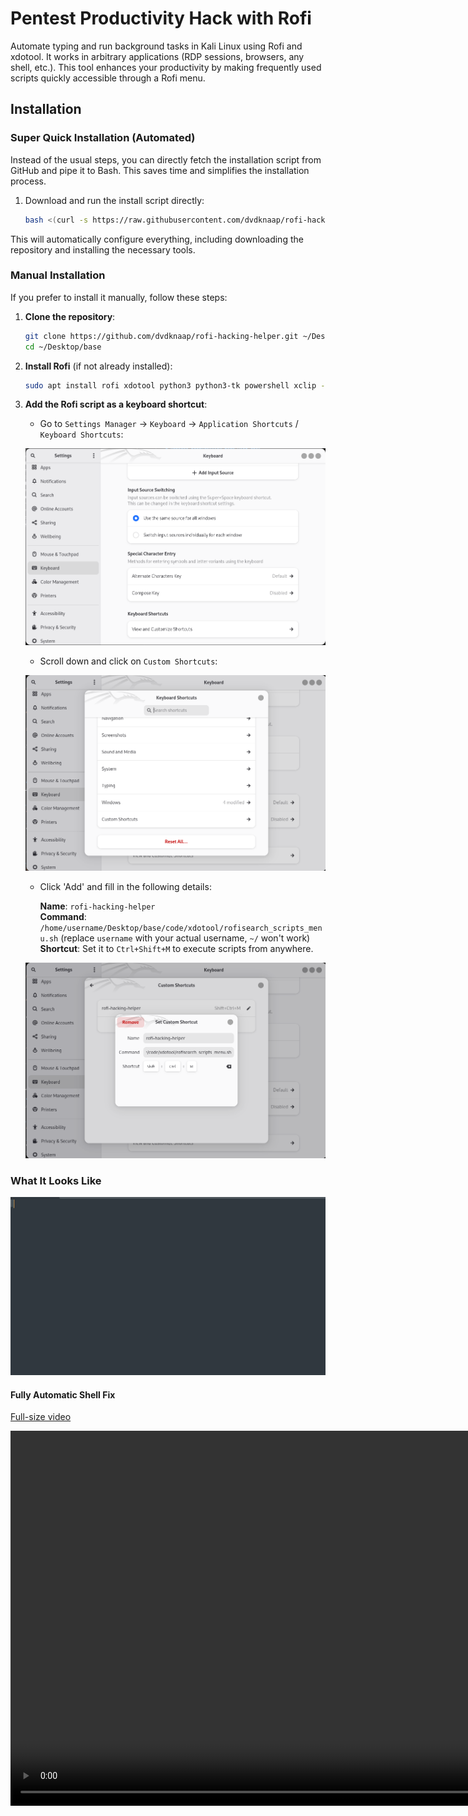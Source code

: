 
# Pentest Productivity Hack with Rofi

Automate typing and run background tasks in Kali Linux using Rofi and xdotool. It works in arbitrary applications (RDP sessions, browsers, any shell, etc.). This tool enhances your productivity by making frequently used scripts quickly accessible through a Rofi menu.

## Installation

### Super Quick Installation (Automated)

Instead of the usual steps, you can directly fetch the installation script from GitHub and pipe it to Bash. This saves time and simplifies the installation process.

1. Download and run the install script directly:

   ```bash
   bash <(curl -s https://raw.githubusercontent.com/dvdknaap/rofi-hacking-helper/main/install.sh)
   ```

This will automatically configure everything, including downloading the repository and installing the necessary tools.

### Manual Installation

If you prefer to install it manually, follow these steps:

1. **Clone the repository**:

   ```bash
   git clone https://github.com/dvdknaap/rofi-hacking-helper.git ~/Desktop/base
   cd ~/Desktop/base
   ```

2. **Install Rofi** (if not already installed):

   ```bash
   sudo apt install rofi xdotool python3 python3-tk powershell xclip -y
   ```

3. **Add the Rofi script as a keyboard shortcut**:

   - Go to `Settings Manager` -> `Keyboard` -> `Application Shortcuts` / `Keyboard Shortcuts`:
   
   ![Settings](assets/settings.png)

   - Scroll down and click on `Custom Shortcuts`:
   
   ![Keyboard ShortCuts](assets/keyboardShortCuts.png)

   - Click 'Add' and fill in the following details:

     **Name**: `rofi-hacking-helper`  
     **Command**: `/home/username/Desktop/base/code/xdotool/rofisearch_scripts_menu.sh` (replace `username` with your actual username, `~/` won't work)  
     **Shortcut**: Set it to `Ctrl+Shift+M` to execute scripts from anywhere.

   ![Custom shortcut](assets/customShortcut.png)

### What It Looks Like

![](assets/boon.gif)

#### Fully Automatic Shell Fix
[Full-size video](assets/shellFix.mp4)

<video src='assets/shellFix.mp4' width=1200 />

---

## Documentation of Scripts

You can find the list of available scripts and their descriptions in the `documentation/script_list.md` file. This document provides an overview of all the available scripts and how they can be used to boost your pentesting productivity.

[View the Script List Documentation](documentation/script_list.md)

## Tips

- Add **IP addresses**, **domains**, and **credentials**, and the system will automatically generate custom code that can be used in the Rofi menu:  
  [dvdknaap/add-creds-rofi](https://github.com/dvdknaap/add-creds-rofi)

## Limitations

- xdotool doesn't work under Wayland, so it works in Kali but not on Ubuntu.
- Because it is application-independent, it doesn't share your normal shell aliases.

## To-Do

- A generic typing helper would improve readability and potentially make the scripts adaptable to Wayland.

## Other Productivity Tips

Check out [productivity tips](Productivity.md) for more general productivity tips for Kali Linux.

---

## Forked and Special Thanks to @spipm

[spipm/rofi-hacking-helper Repository](https://github.com/spipm/rofi-hacking-helper)
